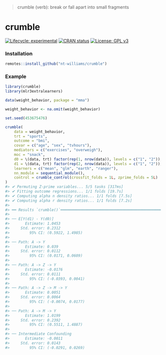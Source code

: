 
<!-- README.md is generated from README.Rmd. Please edit that file -->

> crumble (verb): break or fall apart into small fragments

# crumble

<!-- badges: start -->

[![Lifecycle:
experimental](https://img.shields.io/badge/lifecycle-experimental-orange.svg)](https://lifecycle.r-lib.org/articles/stages.html#experimental)
[![CRAN
status](https://www.r-pkg.org/badges/version/crumble)](https://CRAN.R-project.org/package=crumble)
[![License: GPL
v3](https://img.shields.io/badge/License-GPLv3-blue.svg)](https://www.gnu.org/licenses/gpl-3.0)

<!-- badges: end -->

### Installation

``` r
remotes::install_github("nt-williams/crumble")
```

### Example

``` r
library(crumble)
library(mlr3extralearners)

data(weight_behavior, package = "mma")

weight_behavior <- na.omit(weight_behavior)

set.seed(453675476)

crumble(
    data = weight_behavior,
    trt = "sports", 
    outcome = "bmi",
    covar = c("age", "sex", "tvhours"),
    mediators = c("exercises", "overweigh"),
    moc = "snack", 
    d0 = \(data, trt) factor(rep(1, nrow(data)), levels = c("1", "2")), 
    d1 = \(data, trt) factor(rep(2, nrow(data)), levels = c("1", "2")), 
    learners = c("mean", "glm", "earth", "ranger"), 
    nn_module = sequential_module(),
    control = crumble_control(crossfit_folds = 1L, zprime_folds = 5L)
)
#> ✔ Permuting Z-prime variables... 5/5 tasks [317ms]
#> ✔ Fitting outcome regressions... 1/1 folds [19.7s]           
#> ✔ Computing alpha n density ratios... 1/1 folds [7.5s]                 
#> ✔ Computing alpha r density ratios... 1/1 folds [7.2s]
#>                                                 
#> ══ Results `crumble()`═══════════════════════════════════════════════
#> 
#> ── E[Y(d1) - Y(d0)] 
#>       Estimate: 1.0453
#>     Std. error: 0.2312
#>         95% CI: (0.5922, 1.4985)
#> 
#> ── Path: A -> Y 
#>       Estimate: 0.039
#>     Std. error: 0.0112
#>         95% CI: (0.0171, 0.0609)
#> 
#> ── Path: A -> Z -> Y 
#>       Estimate: -0.0176
#>     Std. error: 0.0111
#>         95% CI: (-0.0393, 0.0041)
#> 
#> ── Path: A -> Z -> M -> Y 
#>       Estimate: 0.0051
#>     Std. error: 0.0064
#>         95% CI: (-0.0074, 0.0177)
#> 
#> ── Path: A -> M -> Y 
#>       Estimate: 1.0199
#>     Std. error: 0.2392
#>         95% CI: (0.5511, 1.4887)
#> 
#> ── Intermediate Confounding 
#>       Estimate: -0.0011
#>     Std. error: 0.0143
#>         95% CI: (-0.0291, 0.0269)
```
